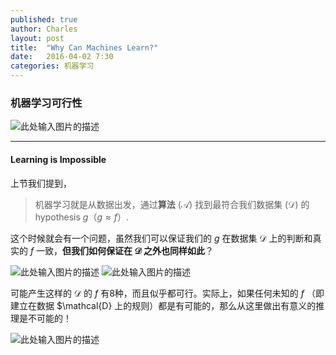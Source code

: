 ```yaml
---
published: true
author: Charles
layout: post
title:  "Why Can Machines Learn?"
date:   2016-04-02 7:30
categories: 机器学习 
---
```


### 机器学习可行性
![此处输入图片的描述][1]


----------


#### Learning is Impossible
上节我们提到，

> 机器学习就是从数据出发，通过**算法** ($\mathcal{A}$) 找到最符合我们数据集 ($\mathcal{D}$) 的 hypothesis $g$（$g \approx f$）.

这个时候就会有一个问题，虽然我们可以保证我们的 $g$ 在数据集 $\mathcal{D}$ 上的判断和真实的 $f$ 一致，**但我们如何保证在 $\mathcal{D}$ 之外也同样如此**？

![此处输入图片的描述][2]
![此处输入图片的描述][3]

可能产生这样的 $\mathcal{D}$ 的 $f$ 有8种，而且似乎都可行。实际上，如果任何未知的 $f$ （即建立在数据 $\mathcal{D} 上的规则）都是有可能的，那么从这里做出有意义的推理是不可能的！

![此处输入图片的描述][4]


  [1]: http://7xjbdi.com1.z0.glb.clouddn.com/2016-04-04_103334.png
  [2]: http://7xjbdi.com1.z0.glb.clouddn.com/2016-04-04_110139.png
  [3]: http://7xjbdi.com1.z0.glb.clouddn.com/2016-04-04_110301.png
  [4]: http://7xjbdi.com1.z0.glb.clouddn.com/2016-04-04_111259.png